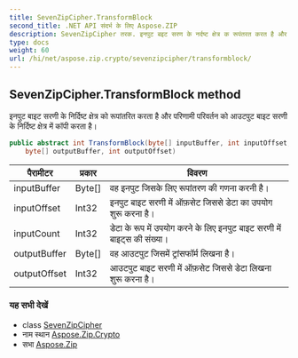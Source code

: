 ```yaml
---
title: SevenZipCipher.TransformBlock
second_title: .NET API संदर्भ के लिए Aspose.ZIP
description: SevenZipCipher तरक. इनपुट बइट सरण के नर्दष्ट क्षेत्र क रूपंतरत करत है और परणम परवर्तन क आउटपुट बइट सरण के नर्दष्ट क्षेत्र में कप करत है
type: docs
weight: 60
url: /hi/net/aspose.zip.crypto/sevenzipcipher/transformblock/
---
```

## SevenZipCipher.TransformBlock method

इनपुट बाइट सरणी के निर्दिष्ट क्षेत्र को रूपांतरित करता है और परिणामी परिवर्तन को आउटपुट बाइट सरणी के निर्दिष्ट क्षेत्र में कॉपी करता है।

```csharp
public abstract int TransformBlock(byte[] inputBuffer, int inputOffset, int inputCount, 
    byte[] outputBuffer, int outputOffset)
```

| पैरामीटर | प्रकार | विवरण |
| --- | --- | --- |
| inputBuffer | Byte[] | वह इनपुट जिसके लिए रूपांतरण की गणना करनी है। |
| inputOffset | Int32 | इनपुट बाइट सरणी में ऑफ़सेट जिससे डेटा का उपयोग शुरू करना है। |
| inputCount | Int32 | डेटा के रूप में उपयोग करने के लिए इनपुट बाइट सरणी में बाइट्स की संख्या। |
| outputBuffer | Byte[] | वह आउटपुट जिसमें ट्रांसफॉर्म लिखना है। |
| outputOffset | Int32 | आउटपुट बाइट सरणी में ऑफ़सेट जिससे डेटा लिखना शुरू करना है। |

### यह सभी देखें

* class [SevenZipCipher](../)
* नाम स्थान [Aspose.Zip.Crypto](../../sevenzipcipher/)
* सभा [Aspose.Zip](../../../)


